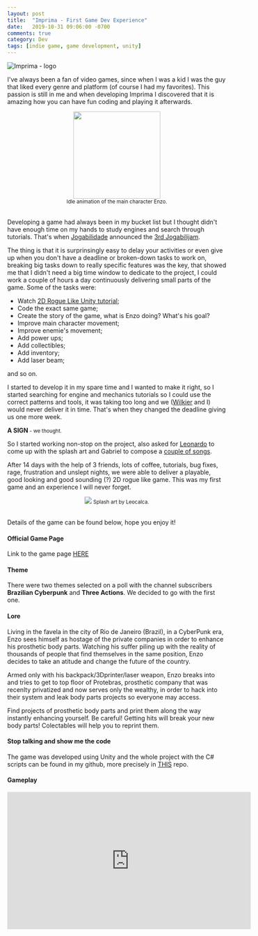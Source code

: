 ```yaml
---
layout: post
title:  "Imprima - First Game Dev Experience"
date:   2019-10-31 09:06:00 -0700
comments: true
category: Dev
tags: [indie game, game development, unity]
---
```


![Imprima - logo]({{site.url}}/assets/img/imprima-logo.jpg)

I've always been a fan of video games, since when I was a kid I was the guy that liked every genre and platform (of course I had my favorites).
This passion is still in me and when developing Imprima I discovered that it is amazing how you can have fun coding and playing it afterwards.

<div align="center">
  <img height="200px" src="{{site.url}}/assets/img/enzo-idle-gif.gif"/>
  <br/><small>Idle animation of the main character Enzo.</small><br/><br/>
</div>

Developing a game had always been in my bucket list but I thought didn't have enough time on my hands to study engines and search through tutorials. That's when [Jogabilidade](https://www.youtube.com/jogabilidade) announced the [3rd Jogabilijam](https://jams.gamejolt.io/jogabilijam3).

The thing is that it is surprinsingly easy to delay your activities or even give up when you don't have a deadline or broken-down tasks to work on, breaking big tasks down to really specific features was the key, that showed me that I didn't need a big time window to dedicate to the project, I could work a couple of hours a day continuously delivering small parts of the game. Some of the tasks were:

- Watch <a href="https://learn.unity.com/project/2d-roguelike-tutorial">2D Rogue Like Unity tutorial</a>;
- Code the exact same game;
- Create the story of the game, what is Enzo doing? What's his goal?
- Improve main character movement;
- Improve enemie's movement;
- Add power ups;
- Add collectibles;
- Add inventory;
- Add laser beam;

and so on.

I started to develop it in my spare time and I wanted to make it right, so I started searching for engine and mechanics tutorials so I could use the correct patterns and tools, it was taking too long and we ([Wilkier](http://wilkier.com/) and I) would never deliver it in time. That's when they changed the deadline giving us one more week.

__A SIGN__<small> - we thought.</small>

So I started working non-stop on the project, also asked for [Leonardo](https://leocalca.com/) to come up with the splash art and Gabriel to compose a <a href="https://gamejolt.com/games/imprima/374632/download/soundtrack" target="_blank">couple of songs</a>.

After 14 days with the help of 3 friends, lots of coffee, tutorials, bug fixes, rage, frustration and unslept nights, we were able to deliver a playable, good looking and good sounding (?) 2D rogue like game. This was my first game and an experience I will never forget.


  <div align="center">
    <img src="{{site.url}}/assets/img/splashart-imprima.jpg"/>
    <small>Splash art by Leocalca.</small><br/><br/>
  </div>


Details of the game can be found below, hope you enjoy it!

#### Official Game Page
Link to the game page <a href="https://lelogrott.gamejolt.io/imprima" target="_blank">HERE</a>

#### Theme
There were two themes selected on a poll with the channel subscribers __Brazilian Cyberpunk__ and __Three Actions__. We decided to go with the first one.

#### Lore
Living in the favela in the city of Rio de Janeiro (Brazil), in a CyberPunk era, Enzo sees himself as hostage of the private companies in order to enhance his prosthetic body parts.
Watching his suffer piling up with the reality of thousands of people that find themselves in the same position, Enzo decides to take an atitude and change the future of the country.

Armed only with his backpack/3Dprinter/laser weapon, Enzo breaks into and tries to get to top floor of Protebras, prosthetic company that was recenlty privatized and now serves only the wealthy, in order to hack into their system and leak body parts projects so everyone may access.

Find projects of prosthetic body parts and print them along the way instantly enhancing yourself. Be careful! Getting hits will break your new body parts! Colectables will help you to reprint them.

#### Stop talking and show me the code
The game was developed using Unity and the whole project with the C# scripts can be found in my github, more precisely in [THIS](https://github.com/lelogrott/imprima) repo.

#### Gameplay
<iframe width="560" height="315" src="https://www.youtube.com/embed/7LBKkzFgpKU" frameborder="0" allow="accelerometer; autoplay; encrypted-media; gyroscope; picture-in-picture" allowfullscreen></iframe>



